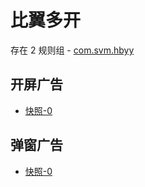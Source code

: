 # 比翼多开

存在 2 规则组 - [com.svm.hbyy](/src/apps/com.svm.hbyy.ts)

## 开屏广告

- [快照-0](https://i.gkd.li/import/13185376)

## 弹窗广告

- [快照-0](https://i.gkd.li/import/13185377)
